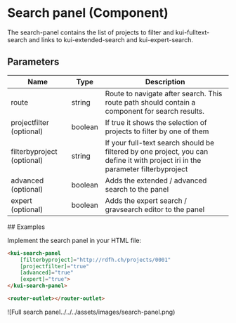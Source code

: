 # Search panel (Component)

The search-panel contains the list of projects to filter and kui-fulltext-search and links to kui-extended-search and kui-expert-search.

## Parameters

Name | Type | Description
--- | --- | ---
route | string | Route to navigate after search. This route path should contain a component for search results.
projectfilter (optional) | boolean | If true it shows the selection of projects to filter by one of them
filterbyproject (optional) | string | If your full-text search should be filtered by one project, you can define it with project iri in the parameter filterbyproject
advanced (optional) | boolean | Adds the extended / advanced search to the panel
expert (optional) | boolean | Adds the expert search / gravsearch editor to the panel

## Examples

Implement the search panel in your HTML file:

```html
<kui-search-panel
    [filterbyproject]="http://rdfh.ch/projects/0001"
    [projectfilter]="true"
    [advanced]="true"
    [expert]="true">
</kui-search-panel>

<router-outlet></router-outlet>
```

![Full search panel../../../assets/images/search-panel.png)
